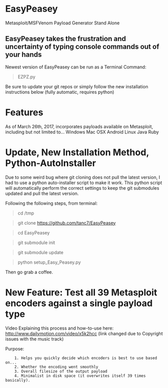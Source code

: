 # EasyPeasey
Metasploit/MSFVenom Payload Generator Stand Alone

## EasyPeasey takes the frustration and uncertainty of typing console commands out of your hands
Newest version of EasyPeasey can be run as a Terminal Command:

> EZPZ.py

Be sure to update your git repos or simply follow the new installation instructions below (fully automatic, requires python)

# Features

As of March 26th, 2017, incorporates payloads available on Metasploit, including but not limited to...
    Windows
    Mac OSX
    Android
    Linux
    Java
    Ruby

# Update, New Installation Method, Python-AutoInstaller

Due to some weird bug where git cloning does not pull the latest version, I had to use a python auto-installer script to make it work. 
This python script will automatically perform the correct settings to keep the git submodules updated and pull the latest version.

Following the following steps, from terminal:

>cd /tmp

>git clone https://github.com/tanc7/EasyPeasey

>cd EasyPeasey

> git submodule init

> git submodule update

>python setup_Easy_Peasey.py

Then go grab a coffee. 

# New Feature: Test all 39 Metasploit encoders against a single payload type
Video Explaining this process and how-to-use here:
http://www.dailymotion.com/video/x5k2hcc (link changed due to Copyright issues with the music track)

Purpose:

        1. Helps you quickly decide which encoders is best to use based on...
        2. Whether the encoding went smoothly
        3. Overall filesize of the output payload
        4. Minimalist in disk space (it overwrites itself 39 times basically).
 
